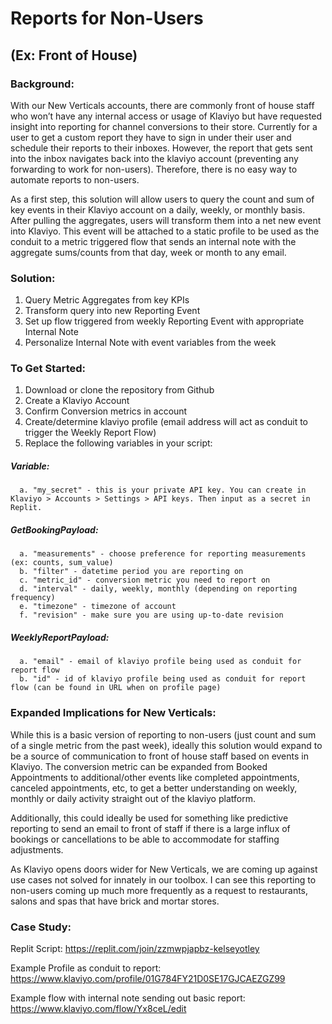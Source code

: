 # Reports for Non-Users 
## (Ex: Front of House)
### Background:
With our New Verticals accounts, there are commonly front of house staff who won’t have any internal access or usage of Klaviyo but have requested insight into reporting for channel conversions to their store.  Currently for a user to get a custom report they have to sign in under their user and schedule their reports to their inboxes. However, the report that gets sent into the inbox navigates back into the klaviyo account (preventing any forwarding to work for non-users). Therefore, there is no easy way to automate reports to non-users.

As a first step, this solution will allow users to query the count and sum of key events in their Klaviyo account on a daily, weekly, or monthly basis. After pulling the aggregates, users will transform them into a net new event into Klaviyo. This event will be attached to a static profile to be used as the conduit to a metric triggered flow that sends an internal note with the aggregate sums/counts from that day, week or month to any email.

### Solution:
1. Query Metric Aggregates from key KPIs
2. Transform query into new Reporting Event
3. Set up flow triggered from weekly Reporting Event with appropriate Internal Note
4. Personalize Internal Note with event variables from the week

### To Get Started:
1. Download or clone the repository from Github
2. Create a Klaviyo Account
3. Confirm Conversion metrics in account
4. Create/determine klaviyo profile (email address will act as conduit to trigger the Weekly Report Flow)
5. Replace the following variables in your script:
##### Variable:
      a. "my_secret" - this is your private API key. You can create in Klaviyo > Accounts > Settings > API keys. Then input as a secret in Replit.

##### GetBookingPayload:
      a. "measurements" - choose preference for reporting measurements (ex: counts, sum_value)
      b. "filter" - datetime period you are reporting on
      c. "metric_id" - conversion metric you need to report on
      d. "interval" - daily, weekly, monthly (depending on reporting frequency)
      e. "timezone" - timezone of account
      f. "revision" - make sure you are using up-to-date revision

##### WeeklyReportPayload:
      a. "email" - email of klaviyo profile being used as conduit for report flow
      b. "id" - id of klaviyo profile being used as conduit for report flow (can be found in URL when on profile page)

### Expanded Implications for New Verticals:

While this is a basic version of reporting to non-users (just count and sum of a single metric from the past week), ideally this solution would expand to be a source of communication  to front of house staff based on events in Klaviyo. The conversion metric can be expanded from Booked Appointments to additional/other events like completed appointments, canceled appointments, etc, to get a better understanding on weekly, monthly or daily activity straight out of the klaviyo platform.

Additionally, this could ideally be used for something like predictive reporting to send an email to front of staff if there is a large influx of bookings or cancellations to be able to accommodate for staffing adjustments.

As Klaviyo opens doors wider for New Verticals, we are coming up against use cases not solved for innately in our toolbox. I can see this reporting to non-users coming up much more frequently as a request to restaurants, salons and spas that have brick and mortar stores.


### Case Study:

Replit Script:
https://replit.com/join/zzmwpjapbz-kelseyotley 

Example Profile as conduit to report:
https://www.klaviyo.com/profile/01G784FY21D0SE17GJCAEZGZ99

Example flow with internal note sending out basic report:
https://www.klaviyo.com/flow/Yx8ceL/edit
